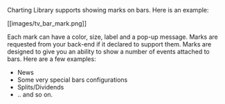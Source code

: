 Charting Library supports showing marks on bars. Here is an example:

[[images/tv_bar_mark.png]]

Each mark can have a color, size, label and a pop-up message. Marks are requested from your back-end if it declared to support them. Marks are designed to give you an ability to show a number of events attached to bars. Here are a few examples:

* News
* Some very special bars configurations
* Splits/Dividends
* .. and so on.